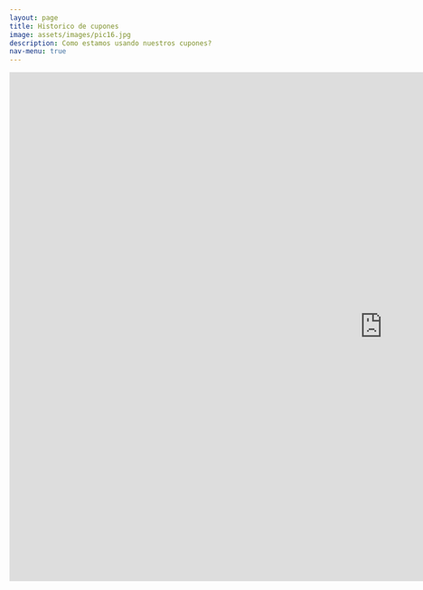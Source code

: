 ```yaml
---
layout: page
title: Historico de cupones
image: assets/images/pic16.jpg
description: Como estamos usando nuestros cupones?
nav-menu: true
---
```

<section id="one" class="row center-xs">
<iframe width="1320px" height="900px" style="border:none;"  src="https://public.tableau.com/views/cooperativa_universitaria_hostorico_cupones/CuponesHistoricos?:showVizHome=no&:embed=true" name="iframe_a"></iframe>
</section>

